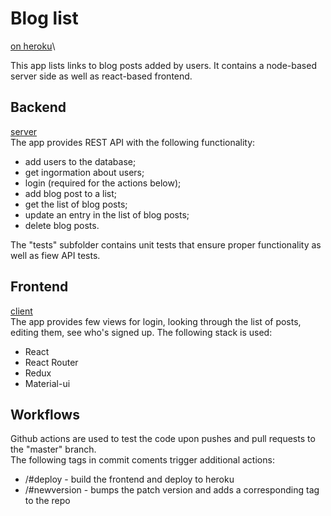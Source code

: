# Blog list
[on heroku](https://blog-list-rv.herokuapp.com/)\

This app lists links to blog posts added by users. It contains a node-based server side as well as react-based frontend.

## Backend
[server](server/)\
The app provides REST API with the following functionality:
- add users to the database;
- get ingormation about users;
- login (required for the actions below);
- add blog post to a list;
- get the list of blog posts;
- update an entry in the list of blog posts;
- delete blog posts.

The "tests" subfolder contains unit tests that ensure proper functionality as well as fiew API tests.

## Frontend
[client](client/)\
The app provides few views for login, looking through the list of posts, editing them, see who's signed up. The following stack is used:
- React
- React Router
- Redux
- Material-ui

## Workflows
Github actions are used to test the code upon pushes and pull requests to the "master" branch.\
The following tags in commit coments trigger additional actions:
- /#deploy - build the frontend and deploy to heroku
- /#newversion - bumps the patch version and adds a corresponding tag to the repo